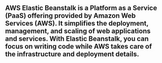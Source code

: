 ## AWS Elastic Beanstalk is a Platform as a Service (PaaS) offering provided by Amazon Web Services (AWS). It simplifies the deployment, management, and scaling of web applications and services. With Elastic Beanstalk, you can focus on writing code while AWS takes care of the infrastructure and deployment details.

